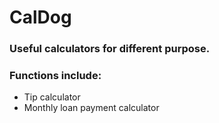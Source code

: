 # CalDog
### Useful calculators for different purpose.

### Functions include:
* Tip calculator
* Monthly loan payment calculator
